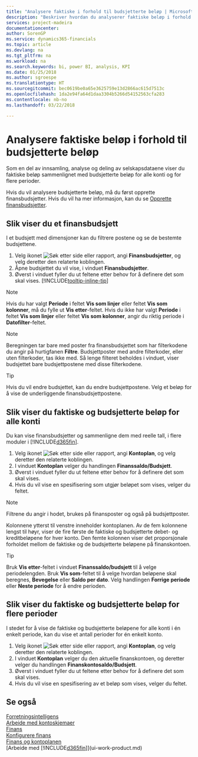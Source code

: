 ```yaml
---
title: "Analysere faktiske i forhold til budsjetterte beløp | Microsoft-dokumentasjon"
description: "Beskriver hvordan du analyserer faktiske beløp i forhold til budsjetterte beløp."
services: project-madeira
documentationcenter: 
author: SorenGP
ms.service: dynamics365-financials
ms.topic: article
ms.devlang: na
ms.tgt_pltfrm: na
ms.workload: na
ms.search.keywords: bi, power BI, analysis, KPI
ms.date: 01/25/2018
ms.author: sgroespe
ms.translationtype: HT
ms.sourcegitcommit: bec0619be0a65e3625759e13d2866ac615d7513c
ms.openlocfilehash: 1da2e94fa64d1daa3304b5266d54152563cfa283
ms.contentlocale: nb-no
ms.lasthandoff: 03/22/2018

---
```

# <a name="analyze-actual-amounts-versus-budgeted-amounts"></a>Analysere faktiske beløp i forhold til budsjetterte beløp
Som en del av innsamling, analyse og deling av selskapsdataene viser du faktiske beløp sammenlignet med budsjetterte beløp for alle konti og for flere perioder.

Hvis du vil analysere budsjetterte beløp, må du først opprette finansbudsjetter. Hvis du vil ha mer informasjon, kan du se [Opprette finansbudsjetter](finance-how-create-budgets.md).

## <a name="to-view-a-gl-budget"></a>Slik viser du et finansbudsjett
I et budsjett med dimensjoner kan du filtrere postene og se de bestemte budsjettene.

1. Velg ikonet ![Søk etter side eller rapport](media/ui-search/search_small.png "Søk etter side eller rapport"), angi **Finansbudsjetter**, og velg deretter den relaterte koblingen.
2. Åpne budsjettet du vil vise, i vinduet **Finansbudsjetter**.  
3. Øverst i vinduet fyller du ut feltene etter behov for å definere det som skal vises. [!INCLUDE[tooltip-inline-tip](includes/tooltip-inline-tip_md.md)]

> [!NOTE]  
>   Hvis du har valgt **Periode** i feltet **Vis som linjer** eller feltet **Vis som kolonner**, må du fylle ut **Vis etter**-feltet. Hvis du ikke har valgt **Periode** i feltet **Vis som linjer** eller feltet **Vis som kolonner**, angir du riktig periode i **Datofilter**-feltet.  

> [!NOTE]  
>   Beregningen tar bare med poster fra finansbudsjettet som har filterkodene du angir på hurtigfanen **Filtre**. Budsjettposter med andre filterkoder, eller uten filterkoder, tas ikke med. Så lenge filteret beholdes i vinduet, viser budsjettet bare budsjettpostene med disse filterkodene.  

> [!TIP]  
>   Hvis du vil endre budsjettet, kan du endre budsjettpostene. Velg et beløp for å vise de underliggende finansbudsjettpostene.

## <a name="to-view-actual-and-budgeted-amounts-for-all-accounts"></a>Slik viser du faktiske og budsjetterte beløp for alle konti  
Du kan vise finansbudsjetter og sammenligne dem med reelle tall, i flere moduler i [!INCLUDE[d365fin](includes/d365fin_md.md)].

1. Velg ikonet ![Søk etter side eller rapport](media/ui-search/search_small.png "Søk etter side eller rapport"), angi **Kontoplan**, og velg deretter den relaterte koblingen.  
2. I vinduet **Kontoplan** velger du handlingen **Finanssaldo/Budsjett**.
3. Øverst i vinduet fyller du ut feltene etter behov for å definere det som skal vises.  
4. Hvis du vil vise en spesifisering som utgjør beløpet som vises, velger du feltet.  

> [!NOTE]  
>   Filtrene du angir i hodet, brukes på finansposter og også på budsjettposter.

Kolonnene ytterst til venstre inneholder kontoplanen. Av de fem kolonnene lengst til høyr, viser de fire første de faktiske og budsjetterte debet- og kreditbeløpene for hver konto. Den femte kolonnen viser det proporsjonale forholdet mellom de faktiske og de budsjetterte beløpene på finanskontoen.  

> [!TIP]  
>   Bruk **Vis etter**-feltet i vinduet **Finanssaldo/budsjett** til å velge periodelengden. Bruk **Vis som**-feltet til å velge hvordan beløpene skal beregnes, **Bevegelse** eller **Saldo per dato**. Velg handlingen **Forrige periode** eller **Neste periode** for å endre perioden.  

## <a name="to-view-actual-and-budgeted-amounts-for-several-periods"></a>Slik viser du faktiske og budsjetterte beløp for flere perioder  
I stedet for å vise de faktiske og budsjetterte beløpene for alle konti i én enkelt periode, kan du vise et antall perioder for én enkelt konto.  

1. Velg ikonet ![Søk etter side eller rapport](media/ui-search/search_small.png "Søk etter side eller rapport"), angi **Kontoplan**, og velg deretter den relaterte koblingen.  
2. I vinduet **Kontoplan** velger du den aktuelle finanskontoen, og deretter velger du handlingen **Finanskontosaldo/Budsjett**.  
3. Øverst i vinduet fyller du ut feltene etter behov for å definere det som skal vises.   
4. Hvis du vil vise en spesifisering av et beløp som vises, velger du feltet.  

## <a name="see-also"></a>Se også
[Forretningsintelligens](bi.md)  
[Arbeide med kontoskjemaer](bi-how-work-account-schedule.md)  
[Finans](finance.md)  
[Konfigurere finans](finance-setup-finance.md)  
[Finans og kontoplanen](finance-general-ledger.md)  
[Arbeide med [!INCLUDE[d365fin](includes/d365fin_md.md)]](ui-work-product.md)  

